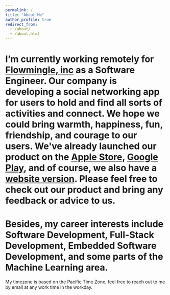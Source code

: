 ```yaml
---
permalink: /
title: "About Me"
author_profile: true
redirect_from: 
  - /about/
  - /about.html
---
```


I’m currently working remotely for [Flowmingle, inc](https://www.linkedin.com/company/flowmingle-live/) as a Software Engineer. Our company is developing a social networking app for users to hold and find all sorts of activities and connect. We hope we could bring warmth, happiness, fun, friendship, and courage to our users. We've already launched our product on the [Apple Store](https://apps.apple.com/us/app/flowmingle/id6468864449), [Google Play](https://play.google.com/store/apps/details?id=live.flowmingle), and of course, we also have a [website version](https://flowmingle.live/). Please feel free to check out our product and bring any feedback or advice to us.
======
Besides, my career interests include Software Development, Full-Stack Development, Embedded Software Development, and some parts of the Machine Learning area. 
======
My timezone is based on the Pacific Time Zone, feel free to reach out to me by email at any work time in the workday.